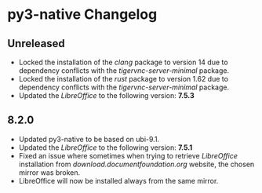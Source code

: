 # py3-native Changelog

## Unreleased
* Locked the installation of the *clang* package to version 14 due to dependency conflicts with the *tigervnc-server-minimal* package.
* Locked the installation of the *rust* package to version 1.62 due to dependency conflicts with the *tigervnc-server-minimal* package.
* Updated the *LibreOffice* to the following version: **7.5.3**

## 8.2.0
* Updated py3-native to be based on ubi-9.1.
* Updated the *LibreOffice* to the following version: **7.5.1**
* Fixed an issue where sometimes when trying to retrieve *LibreOffice* installation from *download.documentfoundation.org* website, the chosen mirror was broken.
* LibreOffice will now be installed always from the same mirror. 